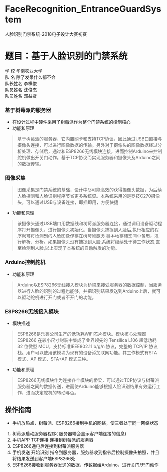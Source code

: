 # FaceRecognition_EntranceGuardSystem
人脸识别门禁系统-2018电子设计大赛初赛

# 题目：基于人脸识别的门禁系统

学  校     华南农业大学        
队  名     除了发呆什么都不会  
队长姓名   李棋俊              
队员姓名   沈俊杰              
队员姓名   邓益贤    

### 基于树莓派的服务器 
- 在设计过程中硬件采用了树莓派作为整个门禁系统的控制核心
- 功能和原理
> 基于树莓派的服务器，它内置网卡和支持TCP协议，因此通过USB口直接与摄像头连接，可以进行图像数据的传输。另外对于摄像头的图像数据经过分析处理、存储后，通过和ESP8266无线模块连接，进而控制Arduino来控制舵机做出开关门动作。基于TCP协议而实现服务器和摄像头及Arduino之间的数据传输。

### 图像采集
> 图像采集是门禁系统的基础，设计中尽可能高效的获得摄像头数据，为后续人脸探测和人脸识别程序节省更多系统资。本系统采用的是罗技C270摄像头，可以通过USB与设备连接，即插即用，方便快捷

- 功能和原理
> 该摄像头通过USB端口用数据线和树莓派服务器连接，通过调用设备驱动程序打开摄像头，进行摄像头初始化。当摄像头捕捉到人脸后,执行相应的程序就可将检测到的人脸图像保存在树莓派服务  器本地存储空间中备用，进行解析、分析。如果摄像头没有捕捉到人脸,系统将继续处于待工作状态,直至检测到人脸,以上实现了本系统的自动触发的功能。

### Arduino控制舵机 
- 功能和原理
> Arduino以ESP8266无线接入模块为桥梁来接受服务器的数据控制，当服务器进行人脸的识别的过程也能够，并把识别结果发送到Arduino上后，就可以驱动舵机进行开门或者不开门的功能。

### ESP8266无线接入模块 
- 模块描述
> ESP8266是乐鑫公司生产的低功耗WiFi芯片模块。模块核心处理器 ESP8266 在较小尺寸封装中集成了业界领先的 Tensilica L106 超低功耗 32 位微型 MCU，支持标准IEEE802.11 b/g/n 协议，完整的 TCP/IP 协议栈。用户可以使用该模块为现有的设备添加联网功能。其工作模式有STA 模式、AP 模式、STA+AP 模式三种。

- 功能和原理
> ESP8266无线模块作为连接各个模块的桥梁，可以通过TCP协议与树莓派服务器之间的数据传送，进而使Arduino能够根据人脸识别结果有效运行工作，进而决定舵机的转动与否。


## 操作指南
- 手机放热点，树莓派、ESP8266接到手机的网络，使三者处于同一网络状态
>
1. 树莓派启动服务器程序( 服务器端会显示客户端连接的信息)
2. 手机APP TCP连接 连接到树莓派的服务器
3. ESP8266通电后连接到树莓派服务器
4. 手机发送 开始识别 指令到服务器，服务器收到指令后控制摄像头拍照，并且将结果发送到客户端ESP8266处
5. ESP8266接收到服务器发送的数据，传数据给Arduino，进行关门/开门动作

